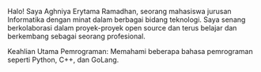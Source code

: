 Halo! Saya Aghniya Erytama Ramadhan, seorang mahasiswa jurusan Informatika dengan minat dalam berbagai bidang teknologi. Saya senang berkolaborasi dalam proyek-proyek open source dan terus belajar dan berkembang sebagai seorang profesional.

Keahlian Utama
Pemrograman: Memahami beberapa bahasa pemrograman seperti Python, C++, dan GoLang.
